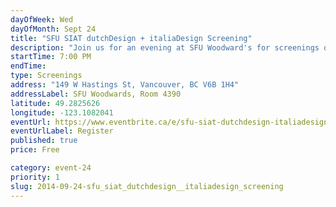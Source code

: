```yaml
---
dayOfWeek: Wed
dayOfMonth: Sept 24
title: "SFU SIAT dutchDesign + italiaDesign Screening"
description: "Join us for an evening at SFU Woodward's for screenings of interviews and cultural films created by field school participants, featuring the design community’s emerging and established designers, architects, and thinkers from Italy and The Netherlands."
startTime: 7:00 PM
endTime: 
type: Screenings
address: "149 W Hastings St, Vancouver, BC V6B 1H4"
addressLabel: SFU Woodwards, Room 4390
latitude: 49.2825626
longitude: -123.1082041
eventUrl: https://www.eventbrite.ca/e/sfu-siat-dutchdesign-italiadesign-screening-tickets-13196183139
eventUrlLabel: Register
published: true
price: Free

category: event-24
priority: 1
slug: 2014-09-24-sfu_siat_dutchdesign__italiadesign_screening
---
```

